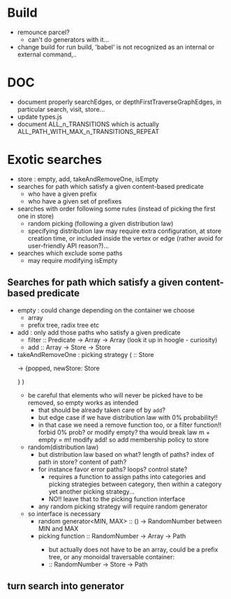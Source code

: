 # Build
- remounce parcel?
  - can't do generators with it...
- change build for run build, 'babel' is not recognized as an internal or external command,..
# DOC
- document properly searchEdges, or depthFirstTraverseGraphEdges, in particular search, visit, 
store...
- update types.js
- document ALL_n_TRANSITIONS which is actually ALL_PATH_WITH_MAX_n_TRANSITIONS_REPEAT

# Exotic searches
- store : empty, add, takeAndRemoveOne, isEmpty
- searches for path which satisfy a given content-based predicate
  - who have a given prefix
  - who have a given set of prefixes
- searches with order following some rules (instead of picking the first one in store)
  - random picking (following a given distribution law)
  - specifying distribution law may require extra configuration, at store creation time, or 
  included inside the vertex or edge (rather avoid for user-friendly API reason?)...
- searches which exclude some paths
  - may require modifying isEmpty

## Searches for path which satisfy a given content-based predicate
- empty : could change depending on the container we choose
  - array
  - prefix tree, radix tree etc
- add : only add those paths who satisfy a given predicate
  - filter :: Predicate -> Array<Path> -> Array<Path> (look it up in hoogle - curiosity)
  - add :: Array<Path> -> Store<Path> -> Store<Path>
- takeAndRemoveOne : picking strategy ( :: Store<P> -> {popped, newStore: Store<P>} )
  - be careful that elements who will never be picked have to be removed, so empty works as intended
    - that should be already taken care of by `add`?
    - but edge case if we have distribution law with 0% probability!!
    - in that case we need a remove function too, or a filter function!! forbid 0% prob? or 
    modify empty? tha would break law m + empty = m! modify add! so add membership policy to store
  - random(distribution law)
    - but distribution law based on what? length of paths? index of path in store? content of path?
    - for instance favor error paths? loops? control state?
      - requires a function to assign paths into categories and picking strategies between 
      category, then within a category yet another picking strategy...
      - NO!! leave that to the picking function interface
    - any random picking strategy will require random generator
  - so interface is necessary
    - random generator<MIN, MAX> :: () -> RandomNumber between MIN and MAX
    - picking function :: RandomNumber -> Array<Path> -> Path
      - but actually does not have to be an array, could be a prefix tree, or any monoidal 
      traversable container:
      -  :: RandomNumber -> Store<Path> -> Path

## turn search into generator

